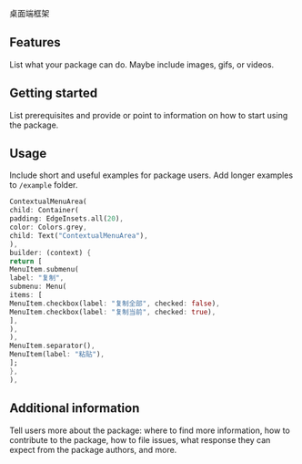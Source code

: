 <!--
This README describes the package. If you publish this package to pub.dev,
this README's contents appear on the landing page for your package.

For information about how to write a good package README, see the guide for
[writing package pages](https://dart.dev/tools/pub/writing-package-pages).

For general information about developing packages, see the Dart guide for
[creating packages](https://dart.dev/guides/libraries/create-packages)
and the Flutter guide for
[developing packages and plugins](https://flutter.dev/to/develop-packages).
-->

桌面端框架

## Features

List what your package can do. Maybe include images, gifs, or videos.

## Getting started

List prerequisites and provide or point to information on how to
start using the package.

## Usage

Include short and useful examples for package users. Add longer examples
to `/example` folder.

```dart
ContextualMenuArea(
child: Container(
padding: EdgeInsets.all(20),
color: Colors.grey,
child: Text("ContextualMenuArea"),
),
builder: (context) {
return [
MenuItem.submenu(
label: "复制",
submenu: Menu(
items: [
MenuItem.checkbox(label: "复制全部", checked: false),
MenuItem.checkbox(label: "复制当前", checked: true),
],
),
),
MenuItem.separator(),
MenuItem(label: "粘贴"),
];
},
),
```

## Additional information

Tell users more about the package: where to find more information, how to
contribute to the package, how to file issues, what response they can expect
from the package authors, and more.
